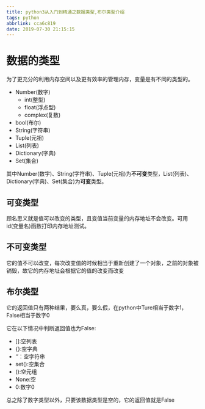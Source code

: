 ```yaml
---
title: python3从入门到精通之数据类型,布尔类型介绍
tags: python
abbrlink: cca6c819
date: 2019-07-30 21:15:15
---
```


# 数据的类型

为了更充分的利用内存空间以及更有效率的管理内存，变量是有不同的类型的。

- Number(数字)
  - int(整型)
  - float(浮点型)
  - complex(复数) 
- bool(布尔)
- String(字符串)
- Tuple(元祖)
- List(列表)
- Dictionary(字典)
- Set(集合)

 其中Number(数字)、String(字符串)、Tuple(元祖)为**不可变**类型，List(列表)、Dictionary(字典)、Set(集合)为**可变**类型。

## 可变类型

顾名思义就是值可以改变的类型，且变值当前变量的内存地址不会改变。可用id(变量名)函数打印内存地址测试。

## 不可变类型

它的值不可以改变，每次改变值的时候相当于重新创建了一个对象，之前的对象被销毁，故它的内存地址会根据它的值的改变而改变

## 布尔类型

它的返回值只有两种结果，要么真，要么假，在python中Ture相当于数字1，False相当于数字0

它在以下情况中判断返回值也为False:

- []:空列表
- {}:空字典
- ‘’：空字符串
- set():空集合
- ():空元组
- None:空
- 0:数字0

 总之除了数字类型以外，只要该数据类型是空的，它的返回值就是False
